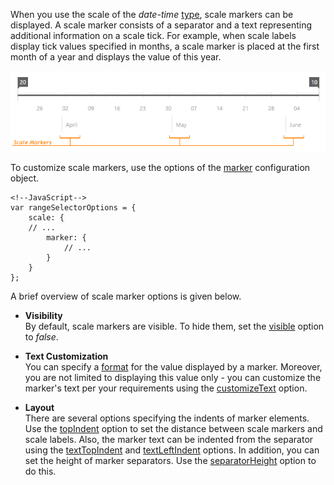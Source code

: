 When you use the scale of the *date-time* [type](/api-reference/20%20Data%20Visualization%20Widgets/25%20dxRangeSelector/1%20Configuration/scale/valueType.md '/Documentation/ApiReference/Data_Visualization_Widgets/dxRangeSelector/Configuration/scale/#valueType'), scale markers can be displayed. A scale marker consists of a separator and a text representing additional information on a scale tick. For example, when scale labels display tick values specified in months, a scale marker is placed at the first month of a year and displays the value of this year.

![ChartJS RangeSelector](/images/ChartJS/RangeSelectorScaleMarkers.png)

To customize scale markers, use the options of the [marker](/api-reference/20%20Data%20Visualization%20Widgets/25%20dxRangeSelector/1%20Configuration/scale/marker '/Documentation/ApiReference/Data_Visualization_Widgets/dxRangeSelector/Configuration/scale/marker/') configuration object.

	<!--JavaScript-->
	var rangeSelectorOptions = {
		scale: {
		// ...
			marker: {
				// ...
			}
		}
	};
 
A brief overview of scale marker options is given below.

- **Visibility**	
 By default, scale markers are visible. To hide them, set the [visible](/api-reference/20%20Data%20Visualization%20Widgets/25%20dxRangeSelector/1%20Configuration/scale/marker/visible.md '/Documentation/ApiReference/Data_Visualization_Widgets/dxRangeSelector/Configuration/scale/marker/#visible') option to *false*.

- **Text Customization**	
You can specify a [format](/api-reference/20%20Data%20Visualization%20Widgets/25%20dxRangeSelector/1%20Configuration/scale/marker/label/format.md '/Documentation/ApiReference/Data_Visualization_Widgets/dxRangeSelector/Configuration/scale/marker/label/#format') for the value displayed by a marker. Moreover, you are not limited to displaying this value only - you can customize the marker's text per your requirements using the [customizeText](/api-reference/20%20Data%20Visualization%20Widgets/25%20dxRangeSelector/1%20Configuration/scale/marker/label/customizeText.md '/Documentation/ApiReference/Data_Visualization_Widgets/dxRangeSelector/Configuration/scale/marker/label/#customizeText') option.

- **Layout**	
There are several options specifying the indents of marker elements. Use the [topIndent](/api-reference/20%20Data%20Visualization%20Widgets/25%20dxRangeSelector/1%20Configuration/scale/marker/topIndent.md '/Documentation/ApiReference/Data_Visualization_Widgets/dxRangeSelector/Configuration/scale/marker/#topIndent') option to set the distance between scale markers and scale labels. Also, the marker text can be indented from the separator using the [textTopIndent](/api-reference/20%20Data%20Visualization%20Widgets/25%20dxRangeSelector/1%20Configuration/scale/marker/textTopIndent.md '/Documentation/ApiReference/Data_Visualization_Widgets/dxRangeSelector/Configuration/scale/marker/#textTopIndent') and [textLeftIndent](/api-reference/20%20Data%20Visualization%20Widgets/25%20dxRangeSelector/1%20Configuration/scale/marker/textLeftIndent.md '/Documentation/ApiReference/Data_Visualization_Widgets/dxRangeSelector/Configuration/scale/marker/#textLeftIndent') options. In addition, you can set the height of marker separators. Use the [separatorHeight](/api-reference/20%20Data%20Visualization%20Widgets/25%20dxRangeSelector/1%20Configuration/scale/marker/separatorHeight.md '/Documentation/ApiReference/Data_Visualization_Widgets/dxRangeSelector/Configuration/scale/marker/#separatorHeight') option to do this.
